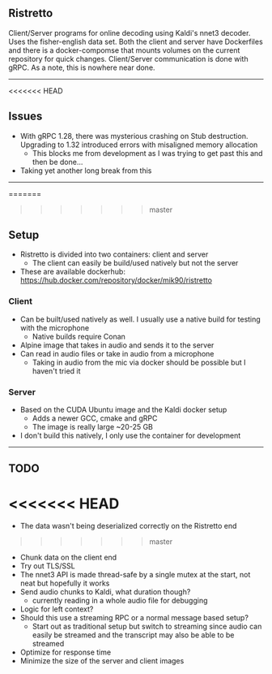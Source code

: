 ## Ristretto
Client/Server programs for online decoding using Kaldi's nnet3 decoder. Uses the fisher-english data set.
Both the client and server have Dockerfiles and there is a docker-compomse that mounts volumes on the current repository for quick changes. 
Client/Server communication is done with gRPC. As a note, this is nowhere near done.

------------------------
<<<<<<< HEAD
## Issues
- With gRPC 1.28, there was mysterious crashing on Stub destruction. Upgrading to 1.32 introduced errors with misaligned memory allocation
    - This blocks me from development as I was trying to get past this and then be done...
- Taking yet another long break from this

------------------------
=======
>>>>>>> master
## Setup
- Ristretto is divided into two containers: client and server
    - The client can easily be build/used natively but not the server
- These are available dockerhub: https://hub.docker.com/repository/docker/mik90/ristretto

### Client
- Can be built/used natively as well. I usually use a native build for testing with the microphone
    - Native builds require Conan
- Alpine image that takes in audio and sends it to the server
- Can read in audio files or take in audio from a microphone
    - Taking in audio from the mic via docker should be possible but I haven't tried it

### Server
- Based on the CUDA Ubuntu image and the Kaldi docker setup
    - Adds a newer GCC, cmake and gRPC
    - The image is really large ~20-25 GB
- I don't build this natively, I only use the container for development

------------------------
## TODO
<<<<<<< HEAD
=======
- The data wasn't being deserialized correctly on the Ristretto end
>>>>>>> master
- Chunk data on the client end
- Try out TLS/SSL
- The nnet3 API is made thread-safe by a single mutex at the start, not neat but hopefully it works
- Send audio chunks to Kaldi, what duration though?
    - currently reading in a whole audio file for debugging
- Logic for left context?
- Should this use a streaming RPC or a normal message based setup?
    - Start out as traditional setup but switch to streaming since audio can easily be streamed and the transcript may also
      be able to be streamed
- Optimize for response time
- Minimize the size of the server and client images
